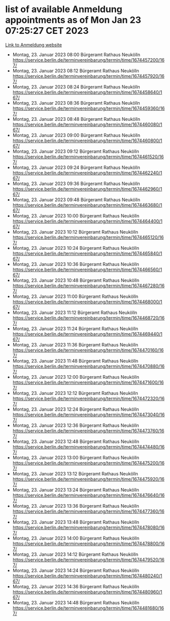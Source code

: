 # list of available Anmeldung appointments as of Mon Jan 23 07:25:27 CET 2023
[Link to Anmeldung website](https://service.berlin.de/terminvereinbarung/termin/tag.php?termin=0&anliegen[]=120686&dienstleisterlist=122210,122217,327316,122219,327312,122227,327314,122231,327346,122243,327348,122252,329742,122260,329745,122262,329748,122254,329751,122271,327278,122273,327274,122277,327276,330436,122280,327294,122282,327290,122284,327292,327539,122291,327270,122285,327266,122286,327264,122296,327268,150230,329760,122301,327282,122297,327286,122294,327284,122312,329763,122314,329775,122304,327330,122311,327334,122309,327332,122281,327352,122279,329772,122276,327324,122274,327326,122267,329766,122246,327318,122251,327320,122257,327322,122208,327298,122226,327300,121362,121364&herkunft=http%3A%2F%2Fservice.berlin.de%2Fdienstleistung%2F120686%2F)
- Montag, 23. Januar 2023 08:00 Bürgeramt Rathaus Neukölln https://service.berlin.de/terminvereinbarung/termin/time/1674457200/167/
- Montag, 23. Januar 2023 08:12 Bürgeramt Rathaus Neukölln https://service.berlin.de/terminvereinbarung/termin/time/1674457920/167/
- Montag, 23. Januar 2023 08:24 Bürgeramt Rathaus Neukölln https://service.berlin.de/terminvereinbarung/termin/time/1674458640/167/
- Montag, 23. Januar 2023 08:36 Bürgeramt Rathaus Neukölln https://service.berlin.de/terminvereinbarung/termin/time/1674459360/167/
- Montag, 23. Januar 2023 08:48 Bürgeramt Rathaus Neukölln https://service.berlin.de/terminvereinbarung/termin/time/1674460080/167/
- Montag, 23. Januar 2023 09:00 Bürgeramt Rathaus Neukölln https://service.berlin.de/terminvereinbarung/termin/time/1674460800/167/
- Montag, 23. Januar 2023 09:12 Bürgeramt Rathaus Neukölln https://service.berlin.de/terminvereinbarung/termin/time/1674461520/167/
- Montag, 23. Januar 2023 09:24 Bürgeramt Rathaus Neukölln https://service.berlin.de/terminvereinbarung/termin/time/1674462240/167/
- Montag, 23. Januar 2023 09:36 Bürgeramt Rathaus Neukölln https://service.berlin.de/terminvereinbarung/termin/time/1674462960/167/
- Montag, 23. Januar 2023 09:48 Bürgeramt Rathaus Neukölln https://service.berlin.de/terminvereinbarung/termin/time/1674463680/167/
- Montag, 23. Januar 2023 10:00 Bürgeramt Rathaus Neukölln https://service.berlin.de/terminvereinbarung/termin/time/1674464400/167/
- Montag, 23. Januar 2023 10:12 Bürgeramt Rathaus Neukölln https://service.berlin.de/terminvereinbarung/termin/time/1674465120/167/
- Montag, 23. Januar 2023 10:24 Bürgeramt Rathaus Neukölln https://service.berlin.de/terminvereinbarung/termin/time/1674465840/167/
- Montag, 23. Januar 2023 10:36 Bürgeramt Rathaus Neukölln https://service.berlin.de/terminvereinbarung/termin/time/1674466560/167/
- Montag, 23. Januar 2023 10:48 Bürgeramt Rathaus Neukölln https://service.berlin.de/terminvereinbarung/termin/time/1674467280/167/
- Montag, 23. Januar 2023 11:00 Bürgeramt Rathaus Neukölln https://service.berlin.de/terminvereinbarung/termin/time/1674468000/167/
- Montag, 23. Januar 2023 11:12 Bürgeramt Rathaus Neukölln https://service.berlin.de/terminvereinbarung/termin/time/1674468720/167/
- Montag, 23. Januar 2023 11:24 Bürgeramt Rathaus Neukölln https://service.berlin.de/terminvereinbarung/termin/time/1674469440/167/
- Montag, 23. Januar 2023 11:36 Bürgeramt Rathaus Neukölln https://service.berlin.de/terminvereinbarung/termin/time/1674470160/167/
- Montag, 23. Januar 2023 11:48 Bürgeramt Rathaus Neukölln https://service.berlin.de/terminvereinbarung/termin/time/1674470880/167/
- Montag, 23. Januar 2023 12:00 Bürgeramt Rathaus Neukölln https://service.berlin.de/terminvereinbarung/termin/time/1674471600/167/
- Montag, 23. Januar 2023 12:12 Bürgeramt Rathaus Neukölln https://service.berlin.de/terminvereinbarung/termin/time/1674472320/167/
- Montag, 23. Januar 2023 12:24 Bürgeramt Rathaus Neukölln https://service.berlin.de/terminvereinbarung/termin/time/1674473040/167/
- Montag, 23. Januar 2023 12:36 Bürgeramt Rathaus Neukölln https://service.berlin.de/terminvereinbarung/termin/time/1674473760/167/
- Montag, 23. Januar 2023 12:48 Bürgeramt Rathaus Neukölln https://service.berlin.de/terminvereinbarung/termin/time/1674474480/167/
- Montag, 23. Januar 2023 13:00 Bürgeramt Rathaus Neukölln https://service.berlin.de/terminvereinbarung/termin/time/1674475200/167/
- Montag, 23. Januar 2023 13:12 Bürgeramt Rathaus Neukölln https://service.berlin.de/terminvereinbarung/termin/time/1674475920/167/
- Montag, 23. Januar 2023 13:24 Bürgeramt Rathaus Neukölln https://service.berlin.de/terminvereinbarung/termin/time/1674476640/167/
- Montag, 23. Januar 2023 13:36 Bürgeramt Rathaus Neukölln https://service.berlin.de/terminvereinbarung/termin/time/1674477360/167/
- Montag, 23. Januar 2023 13:48 Bürgeramt Rathaus Neukölln https://service.berlin.de/terminvereinbarung/termin/time/1674478080/167/
- Montag, 23. Januar 2023 14:00 Bürgeramt Rathaus Neukölln https://service.berlin.de/terminvereinbarung/termin/time/1674478800/167/
- Montag, 23. Januar 2023 14:12 Bürgeramt Rathaus Neukölln https://service.berlin.de/terminvereinbarung/termin/time/1674479520/167/
- Montag, 23. Januar 2023 14:24 Bürgeramt Rathaus Neukölln https://service.berlin.de/terminvereinbarung/termin/time/1674480240/167/
- Montag, 23. Januar 2023 14:36 Bürgeramt Rathaus Neukölln https://service.berlin.de/terminvereinbarung/termin/time/1674480960/167/
- Montag, 23. Januar 2023 14:48 Bürgeramt Rathaus Neukölln https://service.berlin.de/terminvereinbarung/termin/time/1674481680/167/
